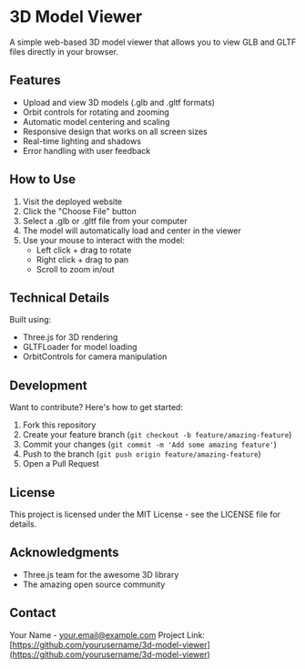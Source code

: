 # 3D Model Viewer

A simple web-based 3D model viewer that allows you to view GLB and GLTF files directly in your browser.

## Features

- Upload and view 3D models (.glb and .gltf formats)
- Orbit controls for rotating and zooming
- Automatic model centering and scaling
- Responsive design that works on all screen sizes
- Real-time lighting and shadows
- Error handling with user feedback

## How to Use

1. Visit the deployed website
2. Click the "Choose File" button
3. Select a .glb or .gltf file from your computer
4. The model will automatically load and center in the viewer
5. Use your mouse to interact with the model:
   - Left click + drag to rotate
   - Right click + drag to pan
   - Scroll to zoom in/out

## Technical Details

Built using:
- Three.js for 3D rendering
- GLTFLoader for model loading
- OrbitControls for camera manipulation

## Development

Want to contribute? Here's how to get started:

1. Fork this repository
2. Create your feature branch (`git checkout -b feature/amazing-feature`)
3. Commit your changes (`git commit -m 'Add some amazing feature'`)
4. Push to the branch (`git push origin feature/amazing-feature`)
5. Open a Pull Request

## License

This project is licensed under the MIT License - see the LICENSE file for details.

## Acknowledgments

- Three.js team for the awesome 3D library
- The amazing open source community

## Contact

Your Name - your.email@example.com
Project Link: [https://github.com/yourusername/3d-model-viewer](https://github.com/yourusername/3d-model-viewer)
